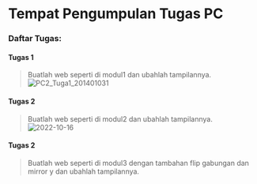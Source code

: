 # Tempat Pengumpulan Tugas PC

### Daftar Tugas:

#### Tugas 1 
> Buatlah web seperti di modul1 dan ubahlah tampilannya.
![PC2_Tuga1_201401031](https://user-images.githubusercontent.com/73374793/196133224-e62ae2f7-c9d0-49f2-9f9e-b7817977c1b9.png)

#### Tugas 2
> Buatlah web seperti di modul2 dan ubahlah tampilannya.
![2022-10-16](https://user-images.githubusercontent.com/73374793/196133255-695d3cc3-5c7b-4caa-bd6f-690c76220df1.png)

#### Tugas 2
> Buatlah web seperti di modul3 dengan tambahan flip gabungan dan mirror y dan ubahlah tampilannya.
